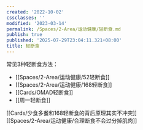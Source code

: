 ```yaml
---
created: '2022-10-02'
cssclasses: ''
modified: '2023-03-14'
permalink: /Spaces/2-Area/运动健康/轻断食.md
publish: true
published: '2025-07-29T23:04:11.321+08:00'
title: 轻断食
---
```

常见3种轻断食方法：

- [[Spaces/2-Area/运动健康/52轻断食]]
- [[Spaces/2-Area/运动健康/168轻断食]]
- [[Cards/OMAD轻断食]]
- [[周一轻断食]]

[[Cards/少食多餐和168轻断食的背后原理其实不冲突]]  
[[Spaces/2-Area/运动健康/合理断食不会过分掉肌肉]]